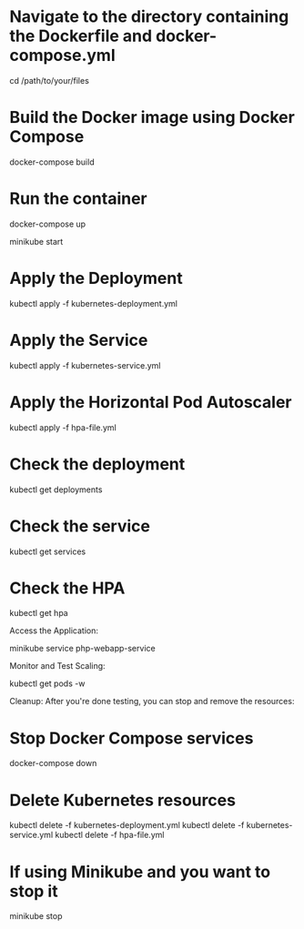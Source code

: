 # Navigate to the directory containing the Dockerfile and docker-compose.yml
cd /path/to/your/files

# Build the Docker image using Docker Compose
docker-compose build

# Run the container
docker-compose up





minikube start



# Apply the Deployment
kubectl apply -f kubernetes-deployment.yml

# Apply the Service
kubectl apply -f kubernetes-service.yml

# Apply the Horizontal Pod Autoscaler
kubectl apply -f hpa-file.yml





# Check the deployment
kubectl get deployments

# Check the service
kubectl get services

# Check the HPA
kubectl get hpa




Access the Application:


minikube service php-webapp-service



Monitor and Test Scaling:

kubectl get pods -w



Cleanup:
After you're done testing, you can stop and remove the resources:



# Stop Docker Compose services
docker-compose down

# Delete Kubernetes resources
kubectl delete -f kubernetes-deployment.yml
kubectl delete -f kubernetes-service.yml
kubectl delete -f hpa-file.yml

# If using Minikube and you want to stop it
minikube stop


